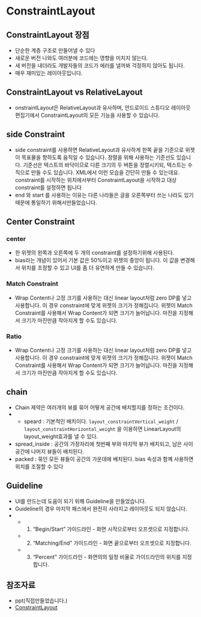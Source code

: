 ﻿# ConstraintLayout
## ConstraintLayout 장점
- 단순한 계층 구조로 만들어낼 수 있다
- 새로운 버전 나와도 여러분에 코드에는 영향을 미치지 않는다.
- 새 버전을 내더라도 개발자들의 코드가 에러를 낼까봐 걱정하지 않아도 됩니다.
- 매우  재미있는 레이아웃입니다.
## ConstraintLayout vs RelativeLayout
- onstraintLayout은 RelativeLayout과 유사하며, 안드로이드 스튜디오 레이아웃 편집기에서 ConstraintLayout의 모든 기능을 사용할 수 있습니다.
##  side Constraint
- side constraint를 사용하면 RelativeLayout과 유사하게 한쪽 끝을 기준으로 위젯이 목표물을 향하도록 움직일 수 있습니다. 정렬을 위해 사용하는 기준선도 있습니다. 기준선은 텍스트의 바닥이므로 다른 크기의 두 버튼을 정렬시키되, 텍스트는 수직으로 만들 수도 있습니다. XML에서 이런 모습을 간단히 만들 수 있는데요. constraint를 시작하는 위치에서부터 ConstraintLayout을 시작하고 대상 constraint를 설정하면 됩니다
- end 와 start 를 사용하는 이유는 다른 나라들은 글을 오른쪽부터 쓰는 나라도 있기때문에 통일하기 위해서만들었습니다. 
## Center Constraint
### center
- 한 위젯의 왼쪽과 오른쪽에 두 개의 constraint를 설정하기위해 사용된다.
- bias라는 개념이 있어서 기본 값은 50%이고 위젯의 중앙이 됩니다. 이 값을 변경해서 위치를 조정할 수 있고 UI를 좀 더 유연하게 만들 수 있습니다.
### Match Constraint
- Wrap Content나 고정 크기를 사용하는 대신 linear layout처럼 zero DP를 넣고 사용합니다. 이 경우 constraint에 맞게 위젯의 크기가 정해집니다. 위젯이 Match Constraint를 사용해서 Wrap Content가 되면 크기가 늘어납니다. 마진을 지정해서 크기가 마진만큼 작아지게 할 수도 있습니다.
###  Ratio
- Wrap Content나 고정 크기를 사용하는 대신 linear layout처럼 zero DP를 넣고 사용합니다. 이 경우 constraint에 맞게 위젯의 크기가 정해집니다. 위젯이 Match Constraint를 사용해서 Wrap Content가 되면 크기가 늘어납니다. 마진을 지정해서 크기가 마진만큼 작아지게 할 수도 있습니다.
## chain
- Chain 제약은 여러개의 뷰를 묶어 어떻게 공간에 배치할지를 정하는 조건이다.
-  -  speard : 기본적인 배치이다. `layout_constraintVertical_weight` / `layout_constraintHorizontal_weight` 을 이용하면 LinearLayout의 layout_weight효과를 낼 수 있다.
  -   spread_inside : 공간의 가장자리에 첫번째 부와 마지막 뷰가 배치되고, 남은 사이공간에 나머지 뷰들이 배치된다.
  -   packed : 묶인 모든 뷰들이 공간의 가운데에 배치된다. bias 속성과 함꼐 사용하면 위치를 조절할 수 있다
## Guideline
- UI를 만드는데 도움이 되기 위해 Guideline을 만들었습니다.
- Guideline의 경우 마지막 패스에서 완전히 사라지고 레이아웃도 되지 않습니다.
- - 1.  “Begin/Start” 가이드라인 - 화면 시작으로부터 오프셋으로 지정합니다.
  - 2.  “Matching/End” 가이드라인 - 화면 끝으로부터 오프셋으로 지정합니다.
  - 3.  “Percent” 가이드라인 - 화면의의 일정 비율로 가이드라인의 위치를 지정합니다.
## 참조자료
- ppt(직접만들었습니다.)
- [ConstraintLayout](https://github.com/GramDefined/Study/blob/master/01_%EC%9D%B4%EC%8A%B9%EC%9A%B1_ConstraintLayout/ConstraintLayout_%EC%9D%B4%EC%8A%B9%EC%9A%B1.pptx)
